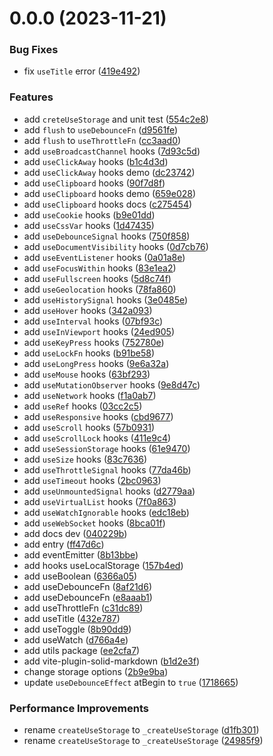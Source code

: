 # 0.0.0 (2023-11-21)


### Bug Fixes

* fix `useTitle` error ([419e492](https://github.com/any-hooks/solid-hooks/commit/419e492f170b47b9b1b8aa8910e371fdfab82045))


### Features

* add `creteUseStorage` and unit test ([554c2e8](https://github.com/any-hooks/solid-hooks/commit/554c2e858b25bc5d94ebf7b3f476f0d27806974d))
* add `flush` to `useDebounceFn` ([d9561fe](https://github.com/any-hooks/solid-hooks/commit/d9561fef5e5d7126b651cedc93d53da72d323158))
* add `flush` to `useThrottleFn` ([cc3aad0](https://github.com/any-hooks/solid-hooks/commit/cc3aad01fc90c0bcf386d4e488f83a079a67b83d))
* add `useBroadcastChannel` hooks ([7d93c5d](https://github.com/any-hooks/solid-hooks/commit/7d93c5d05fd935d2f5144985404c69ab30b9b92c))
* add `useClickAway` hooks ([b1c4d3d](https://github.com/any-hooks/solid-hooks/commit/b1c4d3daf651ff2b33a22a80e2f86413f6b4b3f5))
* add `useClickAway` hooks demo ([dc23742](https://github.com/any-hooks/solid-hooks/commit/dc2374200ac6500084ecf2579e60dff32b3517dc))
* add `useClipboard` hooks ([90f7d8f](https://github.com/any-hooks/solid-hooks/commit/90f7d8f4dc816358587a0a96f4a0ca3db13986ae))
* add `useClipboard` hooks demo ([659e028](https://github.com/any-hooks/solid-hooks/commit/659e0282ea5fd5a4d40059f49840f70291f5c296))
* add `useClipboard` hooks docs ([c275454](https://github.com/any-hooks/solid-hooks/commit/c2754542c7c21a545754ecbf6c6919d4875dbda4))
* add `useCookie` hooks ([b9e01dd](https://github.com/any-hooks/solid-hooks/commit/b9e01dd52cf8dd3df2a4baa8c721f4aed3af04be))
* add `useCssVar` hooks ([1d47435](https://github.com/any-hooks/solid-hooks/commit/1d474352b593a9e3fbe78e55788ee0bbda8def19))
* add `useDebounceSignal` hooks ([750f858](https://github.com/any-hooks/solid-hooks/commit/750f85810bdd4d92f300b0ca77277b8a80aa8984))
* add `useDocumentVisibility` hooks ([0d7cb76](https://github.com/any-hooks/solid-hooks/commit/0d7cb76c0727c82e1073968512c6aeaca331927a))
* add `useEventListener` hooks ([0a01a8e](https://github.com/any-hooks/solid-hooks/commit/0a01a8ecdd290274c0f508d627c2ff9feeb7bf79))
* add `useFocusWithin` hooks ([83e1ea2](https://github.com/any-hooks/solid-hooks/commit/83e1ea26b4b17008d1ceead08c0e59e95ac7d70e))
* add `useFullscreen` hooks ([5d8c74f](https://github.com/any-hooks/solid-hooks/commit/5d8c74fd5f2c31cfd214739032abcd1a64ec320d))
* add `useGeolocation` hooks ([78fa860](https://github.com/any-hooks/solid-hooks/commit/78fa8607337cb306c01fe862768123955b43a036))
* add `useHistorySignal` hooks ([3e0485e](https://github.com/any-hooks/solid-hooks/commit/3e0485ee254179aef0c8b1534adfe99e465b5dc0))
* add `useHover` hooks ([342a093](https://github.com/any-hooks/solid-hooks/commit/342a093b5c744944ecd29f6bc0b8774d0318d149))
* add `useInterval` hooks ([07bf93c](https://github.com/any-hooks/solid-hooks/commit/07bf93c3643a0bfda82ccb4957fe8d42a7708ffd))
* add `useInViewport` hooks ([24ed905](https://github.com/any-hooks/solid-hooks/commit/24ed905715392ec715f4cb8c21b0f49d2c3cd5f0))
* add `useKeyPress` hooks ([752780e](https://github.com/any-hooks/solid-hooks/commit/752780ee2d9a2b7e856df6a2763db9a7175e395e))
* add `useLockFn` hooks ([b91be58](https://github.com/any-hooks/solid-hooks/commit/b91be58f61d3e35b3638127d24b2b3ede77847e7))
* add `useLongPress` hooks ([9e6a32a](https://github.com/any-hooks/solid-hooks/commit/9e6a32a90d8dbb3e4a8dbfc471f0039202b03468))
* add `useMouse` hooks ([63bf293](https://github.com/any-hooks/solid-hooks/commit/63bf293c8204e207d17225179bc57a2d738cba70))
* add `useMutationObserver` hooks ([9e8d47c](https://github.com/any-hooks/solid-hooks/commit/9e8d47c4eb5eb6f24d43359fc5734b66e9b859c4))
* add `useNetwork` hooks ([f1a0ab7](https://github.com/any-hooks/solid-hooks/commit/f1a0ab719c6a9a91e3c5f3a0faa7a55d2320b1c7))
* add `useRef` hooks ([03cc2c5](https://github.com/any-hooks/solid-hooks/commit/03cc2c53cda4092dd44d24a2634e56ce108b4b50))
* add `useResponsive` hooks ([cbd9677](https://github.com/any-hooks/solid-hooks/commit/cbd9677a0de7a8ab0e2251be5cde16d12f206fdf))
* add `useScroll` hooks ([57b0931](https://github.com/any-hooks/solid-hooks/commit/57b093122c6cc9bdbb755a428be3d2d398218130))
* add `useScrollLock` hooks ([411e9c4](https://github.com/any-hooks/solid-hooks/commit/411e9c4ced0b25d403628d54d32e2dd13fffa4d6))
* add `useSessionStorage` hooks ([61e9470](https://github.com/any-hooks/solid-hooks/commit/61e9470f3122a8768fc7bd22b0f39e1cc052a77b))
* add `useSize` hooks ([83c7636](https://github.com/any-hooks/solid-hooks/commit/83c7636d350586ef8bf49301508665f88aa385d2))
* add `useThrottleSignal` hooks ([77da46b](https://github.com/any-hooks/solid-hooks/commit/77da46b3e226a5b6123fd2f6da19d301e69d8073))
* add `useTimeout` hooks ([2bc0963](https://github.com/any-hooks/solid-hooks/commit/2bc0963460887c94110132bc68e16786879674da))
* add `useUnmountedSignal` hooks ([d2779aa](https://github.com/any-hooks/solid-hooks/commit/d2779aa2705fff8ad9fa1183708a096428398a2a))
* add `useVirtualList` hooks ([7f0a863](https://github.com/any-hooks/solid-hooks/commit/7f0a8633189bbf99c96828573404e3477f4585fd))
* add `useWatchIgnorable` hooks ([edc18eb](https://github.com/any-hooks/solid-hooks/commit/edc18ebab04350d56aad7eef6fd0bdf9e2b6c813))
* add `useWebSocket` hooks ([8bca01f](https://github.com/any-hooks/solid-hooks/commit/8bca01f6da211563b07c9bd2ea5c09ef1b070f78))
* add docs dev ([040229b](https://github.com/any-hooks/solid-hooks/commit/040229b0d78e38b8fb4633afd01e0b91910658f6))
* add entry ([ff47d6c](https://github.com/any-hooks/solid-hooks/commit/ff47d6c3dbdaa8131421b719ce83fcc51167b41a))
* add eventEmitter ([8b13bbe](https://github.com/any-hooks/solid-hooks/commit/8b13bbe5db3875077e8baf0a628cc22e281c572c))
* add hooks useLocalStorage ([157b4ed](https://github.com/any-hooks/solid-hooks/commit/157b4ed34a739b6f4293cf214a41a95d7ed0c2f3))
* add useBoolean ([6366a05](https://github.com/any-hooks/solid-hooks/commit/6366a0544498264bb41bee3af0932a88e2674690))
* add useDebounceFn ([8af21d6](https://github.com/any-hooks/solid-hooks/commit/8af21d689d8a63b54d53c6b4d82fcc0b9afa7a1e))
* add useDebounceFn ([e8aaab1](https://github.com/any-hooks/solid-hooks/commit/e8aaab11ad2c070a12f175d980eb5e0b694fba08))
* add useThrottleFn ([c31dc89](https://github.com/any-hooks/solid-hooks/commit/c31dc89709254aafe8642c0ec98d93aa5bfe6ab0))
* add useTitle ([432e787](https://github.com/any-hooks/solid-hooks/commit/432e78738afa691d19009666f0da79f7aab5cac7))
* add useToggle ([8b90dd9](https://github.com/any-hooks/solid-hooks/commit/8b90dd9ea0cdfba82a91da222bf4f5beeac90d6d))
* add useWatch ([d766a4e](https://github.com/any-hooks/solid-hooks/commit/d766a4e3f62f6ba20eb231e0f9cb6f98d324276a))
* add utils package ([ee2cfa7](https://github.com/any-hooks/solid-hooks/commit/ee2cfa7b0e2f3ac09031960f328609f353f5b6d2))
* add vite-plugin-solid-markdown ([b1d2e3f](https://github.com/any-hooks/solid-hooks/commit/b1d2e3f80d82c679b9e12f0ba343a77a48a67bee))
* change storage options ([2b9e9ba](https://github.com/any-hooks/solid-hooks/commit/2b9e9baa5612462e253707ebd26935b329945b7c))
* update `useDebounceEffect` atBegin to `true` ([1718665](https://github.com/any-hooks/solid-hooks/commit/1718665375642abd7dd2433f89246ce5c85d611b))


### Performance Improvements

* rename `createUseStorage` to `_createUseStorage` ([d1fb301](https://github.com/any-hooks/solid-hooks/commit/d1fb30199219e06e3f188b906eaff1f17ed6e970))
* rename `createUseStorage` to `_createUseStorage` ([24985f9](https://github.com/any-hooks/solid-hooks/commit/24985f9722fb4fad7e2d2a3ab5b1e0da7a96fd92))




